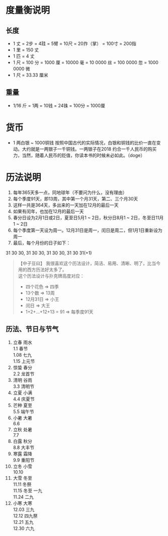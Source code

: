 # 度量衡说明

## 长度

* 1 丈 = 2步 = 4跬 = 5臂 = 10尺 = 20拃（掌） = 100寸 = 200指
* 1 里 = 150 丈 
* 1 匹 = 4 丈
* 1 尺 = 100 分 = 1000 厘 = 10000 毫 = 10 0000 丝 = 100 0000 忽 = 1000 0000 微
* 1 尺 = 33.33 厘米  

## 重量

* 1/16 斤 = 1两 = 10钱 = 24铢 = 100分 = 1000厘

# 货币

* 1 两白银 ~ 1000铜钱 按照中国古代的实际情况，白银和铜钱的比价一直在变动。大约就是一两银子一千铜钱。一两银子在2018 约合一千人民币的购买力，当然，随着人民币的贬值，你读本书的时候未必如此。（doge）

# 历法说明

1. 每年365天多一点，同地球年（不要问为什么，没有理由）
2. 每个季度91天，即13周，其中第一个月31天，第二、三个月30天
3. 这样一共是364天，多出来的一天加在12月的最后一天
3. 如果有闰年，也加在12月的最后一天
4. 春分日设为2月1日或2日，夏至日5月1 ~ 2日，秋分日8月1 ~ 2日，冬至日11月1 ~ 2日
5. 每个季度第一天设为周一。12月31日是周一，闰日是周二，但1月1日重新设为周一
6. 最后，每个月份的日子如下：  

31 30 30, 31 30 30, 31 30 30, 31 30 31(+1)

> 【中子豆曰】
> 我很喜欢这个历法设计，简洁、易用、清晰、明了，比当今用的西方历法好太多了。  
> 这个历法设计与扑克牌高度对应：  
> + 四个花色 => 四季  
> + 13个数 => 13周  
> + 12月31日 => 小王  
> + 闰日 => 大王  
> + 1+2+...+12+13 = 91 => 每季度91天  


## 历法、节日与节气

1. 立春 雨水  
	1.1 春节  
	1.08 七九  
	1.15 上元节  
2. 惊蛰 春分  
	2.2 龙首节  
3. 清明 谷雨  
	3.3 清明节  
4. 立夏 小满  
	4.4 庆夏节  
5. 芒种 夏至  
	5.5 端午节  
6. 小暑 大暑  
	6.6 
7. 立秋 处暑  
	7.7  
8. 白露 秋分  
	8.8 大丰节  
9. 寒露 霜降  
	9.9 重阳节  
10. 立冬 小雪  
	10.10   
11. 大雪 冬至  
	11.11 冬祭  
	11.15 冬至 一九  
	11.24 二九  
12. 小寒 大寒  
	12.03 三九  
	12.12 四九祭  
	12.21 五九  
	12.30 六九